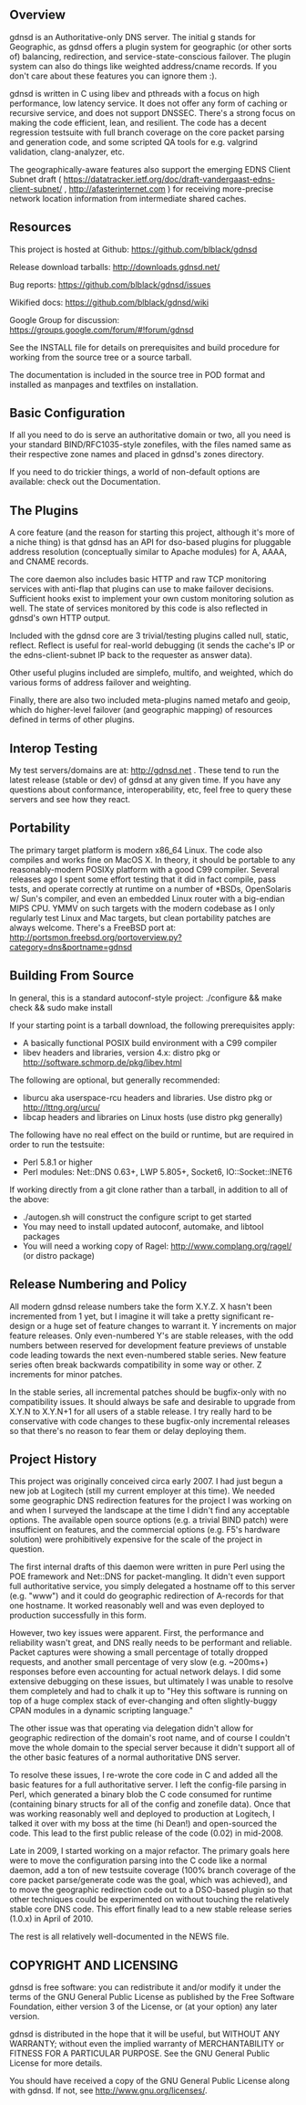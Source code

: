 
## Overview

gdnsd is an Authoritative-only DNS server. The initial g stands for Geographic, as gdnsd offers a plugin system for geographic (or other sorts of) balancing, redirection, and service-state-conscious failover. The plugin system can also do things like weighted address/cname records.  If you don't care about these features you can ignore them :).

gdnsd is written in C using libev and pthreads with a focus on high performance, low latency service. It does not offer any form of caching or recursive service, and does not support DNSSEC.  There's a strong focus on making the code efficient, lean, and resilient.  The code has a decent regression testsuite with full branch coverage on the core packet parsing and generation code, and some scripted QA tools for e.g. valgrind validation, clang-analyzer, etc.

The geographically-aware features also support the emerging EDNS Client Subnet draft ( https://datatracker.ietf.org/doc/draft-vandergaast-edns-client-subnet/ , http://afasterinternet.com ) for receiving more-precise network location information from intermediate shared caches.

## Resources

This project is hosted at Github: https://github.com/blblack/gdnsd 

Release download tarballs: http://downloads.gdnsd.net/

Bug reports: https://github.com/blblack/gdnsd/issues

Wikified docs: https://github.com/blblack/gdnsd/wiki

Google Group for discussion: https://groups.google.com/forum/#!forum/gdnsd

See the INSTALL file for details on prerequisites and build procedure
for working from the source tree or a source tarball.

The documentation is included in the source tree in POD format
and installed as manpages and textfiles on installation.

## Basic Configuration

If all you need to do is serve an authoritative domain or two, all you need is your standard BIND/RFC1035-style zonefiles, with the files named same as their respective zone names and placed in gdnsd's zones directory.

If you need to do trickier things, a world of non-default options are available: check out the Documentation.

## The Plugins

A core feature (and the reason for starting this project, although it's more of a niche thing) is that gdnsd has an API for dso-based plugins for pluggable address resolution (conceptually similar to Apache modules) for A, AAAA, and CNAME records.

The core daemon also includes basic HTTP and raw TCP monitoring services with anti-flap that plugins can use to make failover decisions. Sufficient hooks exist to implement your own custom monitoring solution as well. The state of services monitored by this code is also reflected in gdnsd's own HTTP output.

Included with the gdnsd core are 3 trivial/testing plugins called null, static, reflect. Reflect is useful for real-world debugging (it sends the cache's IP or the edns-client-subnet IP back to the requester as answer data).

Other useful plugins included are simplefo, multifo, and weighted, which do various forms of address failover and weighting.

Finally, there are also two included meta-plugins named metafo and geoip, which do higher-level failover (and geographic mapping) of resources defined in terms of other plugins.

## Interop Testing

My test servers/domains are at: http://gdnsd.net . These tend to run the latest release (stable or dev) of gdnsd at any given time. If you have any questions about conformance, interoperability, etc, feel free to query these servers and see how they react.

## Portability

The primary target platform is modern x86_64 Linux.  The code also compiles and works fine on MacOS X.  In theory, it should be portable to any reasonably-modern POSIXy platform with a good C99 compiler.  Several releases ago I spent some effort testing that it did in fact compile, pass tests, and operate correctly at runtime on a number of *BSDs, OpenSolaris w/ Sun's compiler, and even an embedded Linux router with a big-endian MIPS CPU.  YMMV on such targets with the modern codebase as I only regularly test Linux and Mac targets, but clean portability patches are always welcome.  There's a FreeBSD port at: http://portsmon.freebsd.org/portoverview.py?category=dns&portname=gdnsd

## Building From Source

In general, this is a standard autoconf-style project: ./configure && make check && sudo make install

If your starting point is a tarball download, the following prerequisites apply:

* A basically functional POSIX build environment with a C99 compiler
* libev headers and libraries, version 4.x: distro pkg or http://software.schmorp.de/pkg/libev.html

The following are optional, but generally recommended:

* liburcu aka userspace-rcu headers and libraries. Use distro pkg or http://lttng.org/urcu/
* libcap headers and libraries on Linux hosts (use distro pkg generally)

The following have no real effect on the build or runtime, but are required in order to run the testsuite:

* Perl 5.8.1 or higher
* Perl modules: Net::DNS 0.63+, LWP 5.805+, Socket6, IO::Socket::INET6

If working directly from a git clone rather than a tarball, in addition to all of the above:
* ./autogen.sh will construct the configure script to get started
* You may need to install updated autoconf, automake, and libtool packages
* You will need a working copy of Ragel: http://www.complang.org/ragel/ (or distro package)

## Release Numbering and Policy

All modern gdnsd release numbers take the form X.Y.Z.  X hasn't been incremented from 1 yet, but I imagine it will take a pretty significant re-design or a huge set of feature changes to warrant it.  Y increments on major feature releases.  Only even-numbered Y's are stable releases, with the odd numbers between reserved for development feature previews of unstable code leading towards the next even-numbered stable series.  New feature series often break backwards compatibility in some way or other. Z increments for minor patches.

In the stable series, all incremental patches should be bugfix-only with no compatibility issues.  It should always be safe and desirable to upgrade from X.Y.N to X.Y.N+1 for all users of a stable release.  I try really hard to be conservative with code changes to these bugfix-only incremental releases so that there's no reason to fear them or delay deploying them.

## Project History

This project was originally conceived circa early 2007.  I had just begun a new job at Logitech (still my current employer at this time).  We needed some geographic DNS redirection features for the project I was working on and when I surveyed the landscape at the time I didn't find any acceptable options.  The available open source options (e.g. a trivial BIND patch) were insufficient on features, and the commercial options (e.g. F5's hardware solution) were prohibitively expensive for the scale of the project in question.

The first internal drafts of this daemon were written in pure Perl using the POE framework and Net::DNS for packet-mangling.  It didn't even support full authoritative service, you simply delegated a hostname off to this server (e.g. "www") and it could do geographic redirection of A-records for that one hostname.  It worked reasonably well and was even deployed to production successfully in this form.

However, two key issues were apparent.  First, the performance and reliability wasn't great, and DNS really needs to be performant and reliable.  Packet captures were showing a small percentage of totally dropped requests, and another small percentage of very slow (e.g. ~200ms+) responses before even accounting for actual network delays.  I did some extensive debugging on these issues, but ultimately I was unable to resolve them completely and had to chalk it up to "Hey this software is running on top of a huge complex stack of ever-changing and often slightly-buggy CPAN modules in a dynamic scripting language."

The other issue was that operating via delegation didn't allow for geographic redirection of the domain's root name, and of course I couldn't move the whole domain to the special server because it didn't support all of the other basic features of a normal authoritative DNS server.

To resolve these issues, I re-wrote the core code in C and added all the basic features for a full authoritative server.  I left the config-file parsing in Perl, which generated a binary blob the C code consumed for runtime (containing binary structs for all of the config and zonefile data).  Once that was working reasonably well and deployed to production at Logitech, I talked it over with my boss at the time (hi Dean!) and open-sourced the code.  This lead to the first public release of the code (0.02) in mid-2008.

Late in 2009, I started working on a major refactor.  The primary goals here were to move the configuration parsing into the C code like a normal daemon, add a ton of new testsuite coverage (100% branch coverage of the core packet parse/generate code was the goal, which was achieved), and to move the geographic redirection code out to a DSO-based plugin so that other techniques could be experimented on without touching the relatively stable core DNS code.  This effort finally lead to a new stable release series (1.0.x) in April of 2010.

The rest is all relatively well-documented in the NEWS file.

## COPYRIGHT AND LICENSING

gdnsd is free software: you can redistribute it and/or modify
it under the terms of the GNU General Public License as published by
the Free Software Foundation, either version 3 of the License, or
(at your option) any later version.

gdnsd is distributed in the hope that it will be useful,
but WITHOUT ANY WARRANTY; without even the implied warranty of
MERCHANTABILITY or FITNESS FOR A PARTICULAR PURPOSE.  See the
GNU General Public License for more details.

You should have received a copy of the GNU General Public License
along with gdnsd.  If not, see <http://www.gnu.org/licenses/>.

